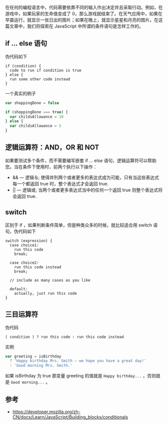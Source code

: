 在任何的编程语言中，代码需要依靠不同的输入作出决定并且采取行动。例如，在游戏中，如果玩家的生命值变成了 0，那么游戏就结束了。在天气应用中，如果在早晨运行，就显示一张日出的图片；如果在晚上，就显示星星和月亮的图片。在这篇文章中，我们将探索在 JavaScript 中所谓的条件语句是怎样工作的。

## if ... else 语句

伪代码如下

```
if (condition) {
  code to run if condition is true
} else {
  run some other code instead
}
```

一个真实的例子

```js
var shoppingDone = false

if (shoppingDone === true) {
  var childsAllowance = 10
} else {
  var childsAllowance = 5
}
```

## 逻辑运算符：AND，OR 和 NOT

如果要测试多个条件，而不需要编写嵌套 if ... else 语句，逻辑运算符可以帮助您。当在条件下使用时，前两个执行以下操作：

* && — 逻辑与; 使得并列两个或者更多的表达式成为可能，只有当这些表达式每一个都返回 true 时，整个表达式才会返回 true.
* || — 逻辑或; 当两个或者更多表达式当中的任何一个返回 true 则整个表达式将会返回 true.

## switch

区别于 if ，如果判断条件简单，但是种类众多的时候，就比较适合用 switch 语句，伪代码如下

```
switch (expression) {
  case choice1:
    run this code
    break;

  case choice2:
    run this code instead
    break;

  // include as many cases as you like

  default:
    actually, just run this code
}
```

## 三目运算符

伪代码

```
( condition ) ? run this code : run this code instead
```

实例

```js
var greeting = isBirthday
  ? 'Happy birthday Mrs. Smith — we hope you have a great day!'
  : 'Good morning Mrs. Smith.'
```

如果 isBirthday 为 true 那变量 greeting 的值就是 `Happy birthday...` ，否则就是 `Good morning...` 。

## 参考

* https://developer.mozilla.org/zh-CN/docs/Learn/JavaScript/Building_blocks/conditionals

